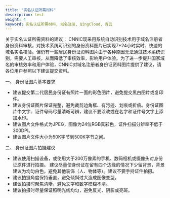 ```yaml
---
title: "实名认证所需材料"
description: test
weight: 4
keyword: 实名认证所需材料, 域名注册, QingCloud, 青云
---
```




关于实名认证所需资料的建议：
CNNIC现采用系统自动识别技术用于域名注册者身份资料审核，对技术系统可识别的身份资料图片已实现7*24小时实时、快速的域名实名核验。但仍有一些居民身份证资料图片由于各种原因无法通过技术系统识别，需要人工审核，从而降低了审核效率，影响用户体验。为了进一步提升国家域名的审核效率和用户体验，CNNIC对域名注册者身份证资料图片提供了建议，请各位用户参照以下建议提交资料。

一、 身份证图片基本要求

* 建议提交第二代居民身份证有照片一面的彩色图片，避免提交黑白图片或复印件。
* 建议身份证图片保证完整，避免裁剪边角框、有污迹、划痕或折痕。身份证图片中文字、证件号码尽量清晰可辨，建议不要涂改或在名字和证件号文字上添加水印。
* 建议图片文件格式为JPEG，图像为24位RGB真彩色，证件扫描分辨率不低于300DPI。
* 建议图片文件大小为50K字节到500K字节之间。

二、 身份证图片拍摄建议

* 建议使用扫描设备，或使用大于200万像素的手机、数码相机或摄像头对身份证原件进行拍摄。
    建议尽量使身份证在留有四个边缘的情况下少留背景，背景建议为均匀白色，避免其他装饰（人、物体等）。建议不要手持证件拍摄。
* 建议拍摄角度保持垂直，避免倾斜过大造成图像变型。
* 建议拍摄时聚焦清晰，避免文字和数字模糊不清。
* 建议拍摄时尽量保证照明光线均匀，避免反光、阴影或亮斑。

